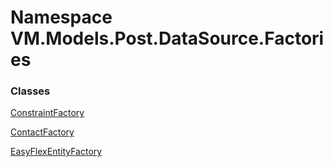 # <a id="VM_Models_Post_DataSource_Factories"></a> Namespace VM.Models.Post.DataSource.Factories

### Classes

 [ConstraintFactory](VM.Models.Post.DataSource.Factories.ConstraintFactory.md)

 [ContactFactory](VM.Models.Post.DataSource.Factories.ContactFactory.md)

 [EasyFlexEntityFactory](VM.Models.Post.DataSource.Factories.EasyFlexEntityFactory.md)

